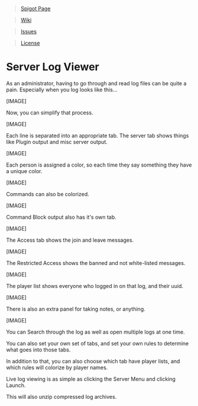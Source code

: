 > [Spigot Page](https://www.spigotmc.org/resources/server-log-viewer.5243/)

> [Wiki](https://github.com/CoolV1994/LogViewer/wiki)

> [Issues](https://www.spigotmc.org/threads/server-log-viewer-paid.56932/)

> [License](https://github.com/CoolV1994/LogViewer/blob/master/LICENSE.md)

# Server Log Viewer

As an administrator, having to go through and read log files can be quite a pain. Especially when you log looks like this...

[IMAGE]

Now, you can simplify that process.

[IMAGE]

Each line is separated into an appropriate tab.
The server tab shows things like Plugin output and misc server output.

[IMAGE]

Each person is assigned a color, so each time they say something they have a unique color.

[IMAGE]

Commands can also be colorized.

[IMAGE]

Command Block output also has it's own tab.

[IMAGE]

The Access tab shows the join and leave messages.

[IMAGE]

The Restricted Access shows the banned and not white-listed messages.

[IMAGE]

The player list shows everyone who logged in on that log, and their uuid.

[IMAGE]

There is also an extra panel for taking notes, or anything.

[IMAGE]

You can Search through the log as well as open multiple logs at one time.

You can also set your own set of tabs, and set your own rules to determine what goes into those tabs.

In addition to that, you can also choose which tab have player lists, and which rules will colorize by player names.

Live log viewing is as simple as clicking the Server Menu and clicking Launch.

This will also unzip compressed log archives.
